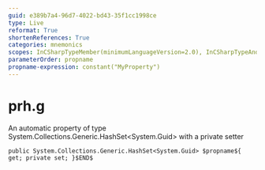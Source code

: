 ```yaml
---
guid: e389b7a4-96d7-4022-bd43-35f1cc1998ce
type: Live
reformat: True
shortenReferences: True
categories: mnemonics
scopes: InCSharpTypeMember(minimumLanguageVersion=2.0), InCSharpTypeAndNamespace(minimumLanguageVersion=2.0)
parameterOrder: propname
propname-expression: constant("MyProperty")
---
```


# prh.g

An automatic property of type System.Collections.Generic.HashSet<System.Guid> with a private setter

```
public System.Collections.Generic.HashSet<System.Guid> $propname${ get; private set; }$END$
```

